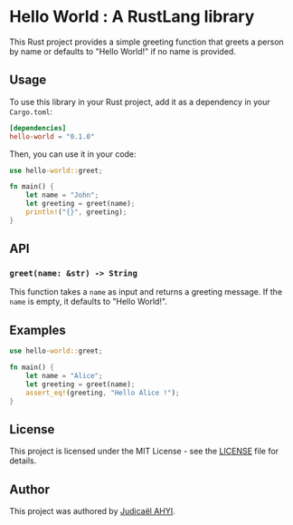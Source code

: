 # Hello World : A RustLang library

This Rust project provides a simple greeting function that greets a person by name or defaults to "Hello World!" if no name is provided.

## Usage

To use this library in your Rust project, add it as a dependency in your `Cargo.toml`:
```toml
[dependencies]
hello-world = "0.1.0"
```

Then, you can use it in your code:

```rust
use hello-world::greet;

fn main() {
    let name = "John";
    let greeting = greet(name);
    println!("{}", greeting);
}
```

## API

### `greet(name: &str) -> String`

This function takes a `name` as input and returns a greeting message. If the `name` is empty, it defaults to "Hello World!".

## Examples

```rust
use hello-world::greet;

fn main() {
    let name = "Alice";
    let greeting = greet(name);
    assert_eq!(greeting, "Hello Alice !");
}
```

## License

This project is licensed under the MIT License - see the [LICENSE](LICENSE) file for details.

## Author

This project was authored by [Judicaël AHYI](https://github.com/ludndev).
